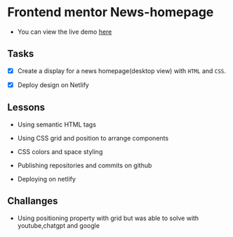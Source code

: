 
# Frontend mentor News-homepage

- You can view the live demo [here](https://hopemurithi-news-homepage.netlify.app/)

## Tasks

- [x] Create a display for a news homepage(desktop view) with `HTML` and `CSS`.

- [x] Deploy design on Netlify


## Lessons 

- Using semantic HTML tags

- Using CSS grid and position to arrange components

- CSS colors and space styling

- Publishing repositories and commits  on github

- Deploying on netlify

## Challanges
- Using positioning property with grid but was able to solve with youtube,chatgpt and google
